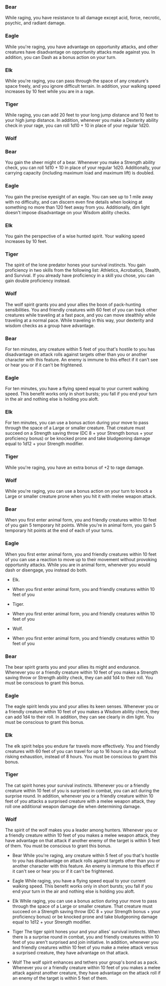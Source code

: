 <!--  -->
<!-- BARBARIAN LEVEL 3 -->
<!-- ONLY WHILE RAGING -->
<!--  -->

### Bear
While raging, you have resistance to all damage except acid, force, necrotic, psychic, and radiant damage.

### Eagle
While you're raging, you have advantage on opportunity attacks, and other creatures have disadvantage on opportunity attacks made against you. In addition, you can Dash as a bonus action on your turn.

### Elk
While you're raging, you can pass through the space of any creature's space freely, and you ignore difficult terrain. In addition, your walking speed increases by 10 feet while you are in a rage.

### Tiger
While raging, you can add 20 feet to your long jump distance and 10 feet to your high jump distance. In addition, whenever you make a Dexterity ability check in your rage, you can roll 1d10 + 10 in place of your regular 1d20.

<!-- NEEDS TO CHANGE - DEFAULT WOLF GOES TO DRUID / LVL 6 -->
### Wolf



<!--  -->
<!-- BARBARIAN LEVEL 6 -->
<!-- PASSIVELY ACTIVE! -->
<!--  -->

### Bear
You gain the sheer might of a bear. Whenever you make a Strength ability check, you can roll 1d10 + 10 in place of your regular 1d20. Additionally, your carrying capacity (including maximum load and maximum lift) is doubled.

### Eagle
You gain the precise eyesight of an eagle. You can see up to 1 mile away with no difficulty, and can discern even fine details when looking at something no more than 120 feet away from you. Additionally, dim light doesn't impose disadvantage on your Wisdom ability checks.

### Elk
You gain the perspective of a wise hunted spirit. Your walking speed increases by 10 feet.

### Tiger
The spirit of the lone predator hones your survival instincts. You gain proficiency in two skills from the following list: Athletics, Acrobatics, Stealth, and Survival. If you already have proficiency in a skill you chose, you can gain double proficiency instead.

### Wolf
The wolf spirit grants you and your allies the boon of pack-hunting sensibilities. You and friendly creatures with 60 feet of you can track other creatures while traveling at a fast pace, and you can move stealthily while traveling at a normal pace. While traveling in this way, your dexterity and wisdom checks as a group have advantage.

<!--  -->
<!-- BARBARIAN LEVEL 14 -->
<!-- ONCE / SHORT REST! -->
<!--  -->

### Bear
For ten minutes, any creature within 5 feet of you that's hostile to you has disadvantage on attack rolls against targets other than you or another character with this feature. An enemy is immune to this effect if it can't see or hear you or if it can't be frightened.

### Eagle
For ten minutes, you have a flying speed equal to your current walking speed. This benefit works only in short bursts; you fall if you end your turn in the air and nothing else is holding you aloft.

<!-- THIS ABILITY IS SHITTY -->
### Elk
For ten minutes, you can use a bonus action during your move to pass through the space of a Large or smaller creature. That creature must succeed on a Strength saving throw (DC 8 + your Strength bonus + your proficiency bonus) or be knocked prone and take bludgeoning damage equal to 1d12 + your Strength modifier.

<!-- THIS ABILITY IS SHITTY -->
### Tiger
While you're raging, you have an extra bonus of +2 to rage damage.

<!-- THIS ABILITY IS SHITTY -->
### Wolf
While you're raging, you can use a bonus action on your turn to knock a Large or smaller creature prone when you hit it with melee weapon attack.




<!--  -->
<!-- DRUID LEVEL 3 -->
<!-- ONLY IN WILDSHAPE -->
<!--  -->

<!-- WHILE IN WILDSHAPE -->
### Bear
When you first enter animal form, you and friendly creatures within 10 feet of you gain 5 temporary hit points.
While you're in animal form, you gain 5 temporary hit points at the end of each of your turns.

### Eagle
When you first enter animal form, you and friendly creatures within 10 feet of you can use a reaction to move up to their movement without provoking opportunity attacks. While you are in animal form, whenever you would dash or disengage, you instead do both.

- Elk.
- When you first enter animal form, you and friendly creatures within 10 feet of you 

- Tiger.
- When you first enter animal form, you and friendly creatures within 10 feet of you

- Wolf.
- When you first enter animal form, you and friendly creatures within 10 feet of you




<!--  -->
<!-- DRUID LEVEL 6 -->
<!-- PASSIVELY ACTIVE! -->
<!--  -->

### Bear
The bear spirit grants you and your allies its might and endurance. Whenever you or a friendly creature within 10 feet of you makes a Strength saving throw or Strength ability check, they can add 1d4 to their roll. You must be conscious to grant this bonus.

### Eagle
The eagle spirit lends you and your allies its keen senses. Whenever you or a friendly creature within 10 feet of you makes a Wisdom ability check, they can add 1d4 to their roll. In addition, they can see clearly in dim light. You must be conscious to grant this bonus.

### Elk
The elk spirit helps you endure far travels more effectively. You and friendly creatures with 60 feet of you can travel for up to 16 hours in a day without risking exhaustion, instead of 8 hours. You must be conscious to grant this bonus.

### Tiger
The cat spirit hones your survival instincts. Whenever you or a friendly creature within 10 feet of you is surprised in combat, you can act during the surprise round. In addition, whenever you or a friendly creature within 10 feet of you attacks a surprised creature with a melee weapon attack, they roll one additional weapon damage die when determining damage.

### Wolf
The spirit of the wolf makes you a leader among hunters. Whenever you or a friendly creature within 10 feet of you makes a melee weapon attack, they have advantage on that attack if another enemy of the target is within 5 feet of them. You must be conscious to grant this bonus.


<!-- ONCE PER SHORT REST -->
- Bear
While you're raging, any creature within 5 feet of you that's hostile to you has disadvantage on attack rolls against targets other than you or another character with this feature. An enemy is immune to this effect if it can't see or hear you or if it can't be frightened.

- Eagle
While raging, you have a flying speed equal to your current walking speed. This benefit works only in short bursts; you fall if you end your turn in the air and nothing else is holding you aloft.

- Elk
While raging, you can use a bonus action during your move to pass through the space of a Large or smaller creature. That creature must succeed on a Strength saving throw (DC 8 + your Strength bonus + your proficiency bonus) or be knocked prone and take bludgeoning damage equal to 1d12 + your Strength modifier.

- Tiger
The tiger spirit hones your and your allies' survival instincts. When there is a surprise round in combat, you and friendly creatures within 10 feet of you aren't surprised and join initiative. In addition, whenever you and friendly creatures within 10 feet of you make a melee attack versus a surprised creature, they have advantage on that attack.

- Wolf
The wolf spirit enhances and tethers your group's bond as a pack. Whenever you or a friendly creature within 10 feet of you makes a melee attack against another creature, they have advantage on the attack roll if an enemy of the target is within 5 feet of them.
